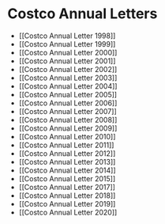 # Costco Annual Letters
- [[Costco Annual Letter 1998]]
- [[Costco Annual Letter 1999]]
- [[Costco Annual Letter 2000]]
- [[Costco Annual Letter 2001]]
- [[Costco Annual Letter 2002]]
- [[Costco Annual Letter 2003]]
- [[Costco Annual Letter 2004]]
- [[Costco Annual Letter 2005]]
- [[Costco Annual Letter 2006]]
- [[Costco Annual Letter 2007]]
- [[Costco Annual Letter 2008]]
- [[Costco Annual Letter 2009]]
- [[Costco Annual Letter 2010]]
- [[Costco Annual Letter 2011]]
- [[Costco Annual Letter 2012]]
- [[Costco Annual Letter 2013]]
- [[Costco Annual Letter 2014]]
- [[Costco Annual Letter 2015]]
- [[Costco Annual Letter 2017]]
- [[Costco Annual Letter 2018]]
- [[Costco Annual Letter 2019]]
- [[Costco Annual Letter 2020]]